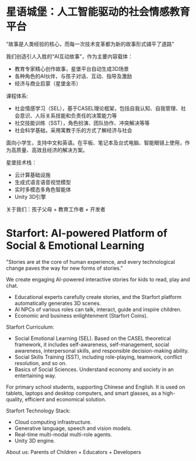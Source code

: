 
# 星语城堡：人工智能驱动的社会情感教育平台

“故事是人类经验的核心，而每一次技术变革都为新的故事形式铺平了道路”

我们创造引人入胜的“AI互动故事”，作为主要内容载体：
* 教育专家精心创作故事，星堡平台自动生成3D场景
* 各种角色的AI伙伴，与孩子对话、互动、指导及激励
* 经济与商业启蒙（星堡金币）

课程体系: 
* 社会情感学习（SEL），基于CASEL理论框架，包括自我认知、自我管理、社会意识、人际关系技能和负责任的决策能力等
* 社交技能训练（SST），角色扮演、团队协作、冲突解决等等
* 社会科学基础，采用寓教于乐的方式了解经济与社会

面向小学生，支持中文和英语。在平板、笔记本及台式电脑、智能眼镜上使用，作为高质量、高效且经济的解决方案。

星堡技术栈：
* 云计算基础设施
* 生成式语言语音视觉模型
* 实时多模态多角色智能体
* Unity 3D引擎

关于我们：孩子父母 + 教育工作者 + 开发者

# Starfort: AI-powered Platform of Social & Emotional Learning

"Stories are at the core of human experience, and every technological change paves the way for new forms of stories."

We create engaging AI-powered interactive stories for kids to read, play and chat.
* Educational experts carefully create stories, and the Starfort platform automatically generates 3D scenes. 
* AI NPCs of various roles can talk, interact, guide and inspire children.
* Economic and business enlightenment (Starfort Coins).

Starfort Curriculum:
* Social Emotional Learning (SEL). Based on the CASEL theoretical framework, it includes self-awareness, self-management, social awareness, interpersonal skills, and responsible decision-making ability.
* Social Skills Training (SST), including role-playing, teamwork, conflict resolution, and so on.
* Basics of Social Sciences. Understand economy and society in an entertaining way.

For primary school students, supporting Chinese and English. It is used on tablets, laptops and desktop computers, and smart glasses, as a high-quality, efficient and economical solution. 

Starfort Technology Stack:
* Cloud computing infrastructure.
* Generative language, speech and vision models.
* Real-time multi-modal multi-role agents.
* Unity 3D engine.

About us: Parents of Children + Educators + Developers


